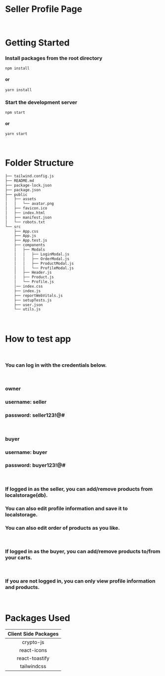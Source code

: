 # Seller Profile Page
<br />


# Getting Started

### Install packages from the root directory
```
npm install
```
#### or
```
yarn install
```
### Start the development server
```
npm start
```
#### or
```
yarn start
```
<br />

# Folder Structure

```bash
├── tailwind.config.js 
├── README.md        
├── package-lock.json
├── package.json     
├── public
│   ├── assets
│   │   └── avatar.png
│   ├── favicon.ico  
│   ├── index.html
│   ├── manifest.json
│   └── robots.txt
└── src
    ├── App.css
    ├── App.js
    ├── App.test.js
    ├── components
    │   ├── Modals
    │   │   ├── LoginModal.js
    │   │   ├── OrderModal.js
    │   │   ├── ProductModal.js
    │   │   └── ProfileModal.js
    │   ├── Header.js
    │   ├── Product.js
    │   └── Profile.js
    │── index.css
    ├── index.js
    ├── reportWebVitals.js
    ├── setupTests.js
    ├── user.json
    └── utils.js

```
<br />

# How to test app

<br />

### You can log in with the credentials below.
<br />

### owner
### username: seller 
### password: seller123!@#
<br />

### buyer
### username: buyer
### password: buyer123!@#
<br />

### If logged in as the seller, you can add/remove products from localstorage(db).
### You can also edit profile information and save it to localstorage.
### You can also edit order of products as you like.
<br />

### If logged in as the buyer, you can add/remove products to/from your carts.
<br />

### If you are not logged in, you can only view profile information and products.

<br />

# Packages Used

| Client Side Packages  |
| :-------------: |
| crypto-js |
| react-icons  |
| react-toastify  |
| tailwindcss |

